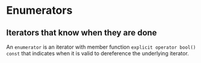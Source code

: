 # Enumerators
## Iterators that know when they are done
An `enumerator` is an iterator with member function `explicit operator bool() const` that indicates
when it is valid to dereference the underlying iterator. 